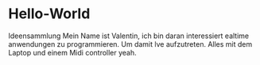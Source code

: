 # Hello-World
Ideensammlung
Mein Name ist Valentin, ich bin daran interessiert ealtime anwendungen zu programmieren. Um damit lve aufzutreten. Alles mit dem Laptop und einem Midi controller yeah.
